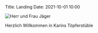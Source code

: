 Title: Landing
Date: 2021-10-01 10:00

![Herr und Frau Jäger](/images/IMG_5299.jpg)

Herzlich Willkommen in Karins Töpferstüble
